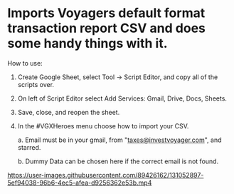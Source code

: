 # Imports Voyagers default format transaction report CSV and does some handy things with it.

How to use:
1. Create Google Sheet, select Tool -> Script Editor, and copy all of the scripts over.
2. On left of Script Editor select Add Services: Gmail, Drive, Docs, Sheets.
3. Save, close, and reopen the sheet.
4. In the #VGXHeroes menu choose how to import your CSV.

	a. Email must be in your gmail, from "taxes@investvoyager.com", and starred.
	
	b. Dummy Data can be chosen here if the correct email is not found.




https://user-images.githubusercontent.com/89426162/131052897-5ef94038-96b6-4ec5-afea-d9256362e53b.mp4

